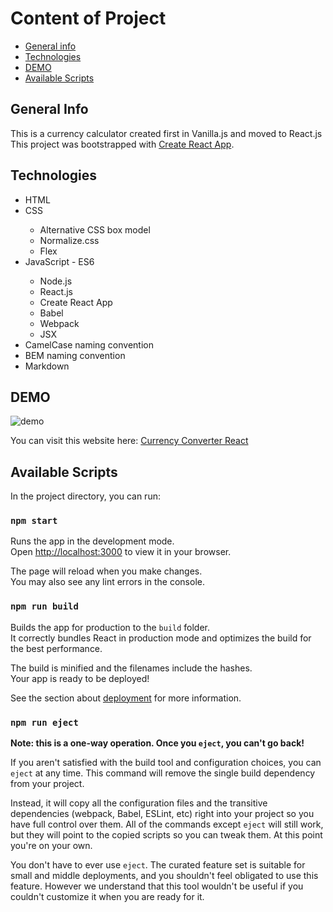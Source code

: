 # Content of Project
* [General info](#general-info)
* [Technologies](#technologies)
* [DEMO](#DEMO)
* [Available Scripts](#available-scripts)

## General Info
This is a currency calculator created first in Vanilla.js and moved to React.js\
This project was bootstrapped with [Create React App](https://github.com/facebook/create-react-app).


## Technologies
<ul>
<li>HTML</li>
<li>CSS</li>
<ul>
<li>Alternative CSS box model</li>
<li>Normalize.css</li>
<li>Flex</li>
</ul>
<li>JavaScript - ES6</li>
<ul>
<li>Node.js</li>
<li>React.js</li>
<li>Create React App</li>
<li>Babel</li>
<li>Webpack</li>
<li>JSX</li>
</ul>
<li>CamelCase naming convention</li>
<li>BEM naming convention</li>
<li>Markdown</li>
</ul>

## DEMO
![demo](https://bartekkamela.github.io/currency-converter-react/images/demo.gif)

You can visit this website here: [Currency Converter React](https://bartekkamela.github.io/currency-converter-react)

## Available Scripts

In the project directory, you can run:

### `npm start`

Runs the app in the development mode.\
Open [http://localhost:3000](http://localhost:3000) to view it in your browser.

The page will reload when you make changes.\
You may also see any lint errors in the console.

### `npm run build`

Builds the app for production to the `build` folder.\
It correctly bundles React in production mode and optimizes the build for the best performance.

The build is minified and the filenames include the hashes.\
Your app is ready to be deployed!

See the section about [deployment](https://facebook.github.io/create-react-app/docs/deployment) for more information.

### `npm run eject`

**Note: this is a one-way operation. Once you `eject`, you can't go back!**

If you aren't satisfied with the build tool and configuration choices, you can `eject` at any time. This command will remove the single build dependency from your project.

Instead, it will copy all the configuration files and the transitive dependencies (webpack, Babel, ESLint, etc) right into your project so you have full control over them. All of the commands except `eject` will still work, but they will point to the copied scripts so you can tweak them. At this point you're on your own.

You don't have to ever use `eject`. The curated feature set is suitable for small and middle deployments, and you shouldn't feel obligated to use this feature. However we understand that this tool wouldn't be useful if you couldn't customize it when you are ready for it.
